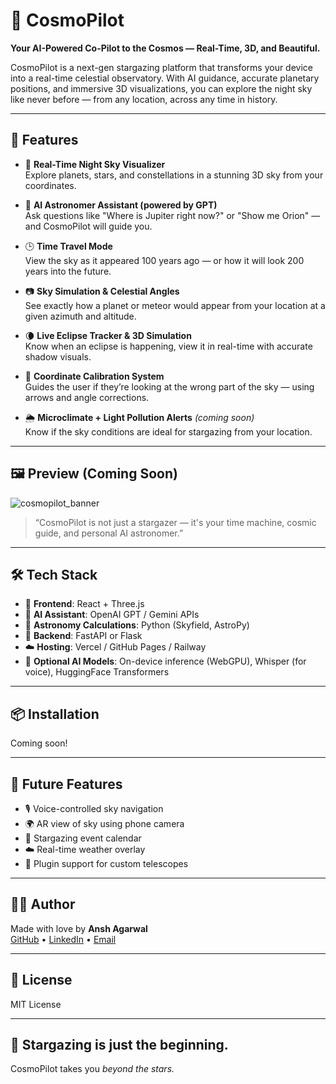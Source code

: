 # 🌌 CosmoPilot

**Your AI-Powered Co-Pilot to the Cosmos — Real-Time, 3D, and Beautiful.**

CosmoPilot is a next-gen stargazing platform that transforms your device into a real-time celestial observatory. With AI guidance, accurate planetary positions, and immersive 3D visualizations, you can explore the night sky like never before — from any location, across any time in history.

---

## 🚀 Features

- 🔭 **Real-Time Night Sky Visualizer**  
  Explore planets, stars, and constellations in a stunning 3D sky from your coordinates.

- 🧠 **AI Astronomer Assistant (powered by GPT)**  
  Ask questions like "Where is Jupiter right now?" or "Show me Orion" — and CosmoPilot will guide you.

- 🕒 **Time Travel Mode**  
  View the sky as it appeared 100 years ago — or how it will look 200 years into the future.

- 📷 **Sky Simulation & Celestial Angles**  
  See exactly how a planet or meteor would appear from your location at a given azimuth and altitude.

- 🌘 **Live Eclipse Tracker & 3D Simulation**  
  Know when an eclipse is happening, view it in real-time with accurate shadow visuals.

- 📡 **Coordinate Calibration System**  
  Guides the user if they’re looking at the wrong part of the sky — using arrows and angle corrections.

- 🌦️ **Microclimate + Light Pollution Alerts** *(coming soon)*  
  Know if the sky conditions are ideal for stargazing from your location.

---

## 🖼️ Preview (Coming Soon)

![cosmopilot_banner](docs/banner.png)

> “CosmoPilot is not just a stargazer — it's your time machine, cosmic guide, and personal AI astronomer.”

---

## 🛠️ Tech Stack

- 🌌 **Frontend**: React + Three.js  
- 🔮 **AI Assistant**: OpenAI GPT / Gemini APIs  
- 🔭 **Astronomy Calculations**: Python (Skyfield, AstroPy)  
- 📡 **Backend**: FastAPI or Flask  
- ☁️ **Hosting**: Vercel / GitHub Pages / Railway  
- 🧠 **Optional AI Models**: On-device inference (WebGPU), Whisper (for voice), HuggingFace Transformers

---

## 📦 Installation

Coming soon!

---

## 🧠 Future Features

- 🎙️ Voice-controlled sky navigation  
- 🌍 AR view of sky using phone camera  
- 📅 Stargazing event calendar  
- ☁️ Real-time weather overlay  
- 🔧 Plugin support for custom telescopes

---

## 👨‍🚀 Author

Made with love by **Ansh Agarwal**  
[GitHub](https://github.com/anshhhcodes) • [LinkedIn](https://www.linkedin.com/in/anshhhagarwal) • [Email](anshhhworks@gmail.com)

---

## 📜 License

MIT License

---

## 💫 Stargazing is just the beginning.

CosmoPilot takes you *beyond the stars.*

